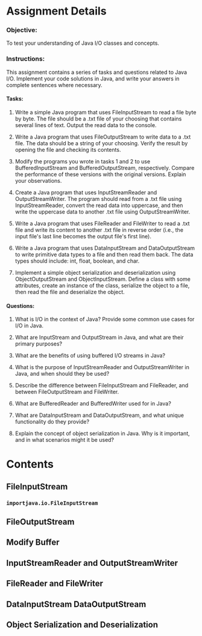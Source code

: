# Assignment Details

### Objective:

To test your understanding of Java I/O classes and concepts.

### Instructions:

This assignment contains a series of tasks and questions related to Java I/O. Implement your code solutions in Java, and write your answers in complete sentences where necessary.

#### Tasks:

1. Write a simple Java program that uses FileInputStream to read a file byte by byte. The file should be a .txt file of your choosing that contains several lines of text. Output the read data to the console.
    
2. Write a Java program that uses FileOutputStream to write data to a .txt file. The data should be a string of your choosing. Verify the result by opening the file and checking its contents.
    
3. Modify the programs you wrote in tasks 1 and 2 to use BufferedInputStream and BufferedOutputStream, respectively. Compare the performance of these versions with the original versions. Explain your observations.
    
4. Create a Java program that uses InputStreamReader and OutputStreamWriter. The program should read from a .txt file using InputStreamReader, convert the read data into uppercase, and then write the uppercase data to another .txt file using OutputStreamWriter.
    
5. Write a Java program that uses FileReader and FileWriter to read a .txt file and write its content to another .txt file in reverse order (i.e., the input file's last line becomes the output file's first line).
    
6. Write a Java program that uses DataInputStream and DataOutputStream to write primitive data types to a file and then read them back. The data types should include: int, float, boolean, and char.
    
7. Implement a simple object serialization and deserialization using ObjectOutputStream and ObjectInputStream. Define a class with some attributes, create an instance of the class, serialize the object to a file, then read the file and deserialize the object.
    

#### Questions:

1. What is I/O in the context of Java? Provide some common use cases for I/O in Java.
    
2. What are InputStream and OutputStream in Java, and what are their primary purposes?
    
3. What are the benefits of using buffered I/O streams in Java?
    
4. What is the purpose of InputStreamReader and OutputStreamWriter in Java, and when should they be used?
    
5. Describe the difference between FileInputStream and FileReader, and between FileOutputStream and FileWriter.
    
6. What are BufferedReader and BufferedWriter used for in Java?
    
7. What are DataInputStream and DataOutputStream, and what unique functionality do they provide?
    
8. Explain the concept of object serialization in Java. Why is it important, and in what scenarios might it be used?

# Contents
## FileInputStream
### `importjava.io.FileInputStream`
## FileOutputStream
## Modify Buffer
## InputStreamReader and OutputStreamWriter
## FileReader and FileWriter
## DataInputStream DataOutputStream
## Object Serialization and Deserialization
